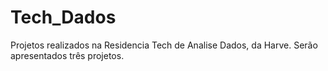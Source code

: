 # Tech_Dados
Projetos realizados na Residencia Tech de Analise Dados, da Harve.
Serão apresentados três projetos.
